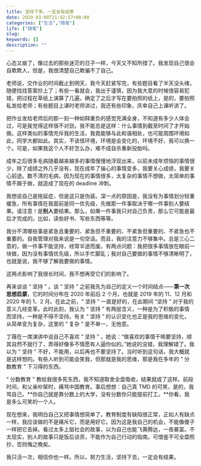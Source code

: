 ```yaml
---
title: 坚持下来，一定会有结果
date: 2020-03-08T21:42:57+08:00
categories: ["生活","随笔"]
life: ["随笔"]
slug: 
keywords: []
description: ""
---
```


心态又崩了，像过去的那些迷茫的日子一样，今天又不知所措了。我发现自己很会自欺欺人，但是，我很清楚自己欺骗不了自己。

老师说，交作业的时间截止到明天，我今天赶紧写完，有些题目看了半天没头绪，随便找找答案抄上了；有些一看就会，我出于谨慎，因为我大意的时候很容易犯错，把过程在草纸上演算了几遍，确定了之后才写在要拍照的纸上，是的，要拍照私发给老师；有些题目上课时老师讲过，我还有些印象，庆幸自己上课听讲了。

把作业发给老师后的那一刻一种如释重负的感觉充满全身，不知道有多少人体会过，可是我觉得这样很不对劲，我不能总是这样：什么事情到截至时间了才开始做。这样类似的事情充斥我的生活，我竟能够与此和谐相处，也可能周围环境如此，同学大都如此。其实，不该怪环境，环境是会变化的，环境不好，我可以换一个。可是，如果我这个人不好怎么办，难不成自杀重新投胎吗。

成年之后很多毛病随着越来越多的事情慢慢地浮现出来，以前未成年烦恼的事情很少，除了成绩之外几乎没有，现在成年了操心的事情变多，我要关心成绩，我要关心前途。数不清的毛病，因为现在的事情很多，太复杂的事情不想做，太简单的事情不屑于做，就造成了现在的 deadline 冲刺。

我想说自己是拖延症，但是这只是伪装。深一点的原因是，我没有为事情划分轻重缓急，所有事情在我面前是同一优先级，先做那一件事取决于哪一件事别人要结果。请注意！是**别人**要结果。那么，如果一件事我只对自己负责，那么它可能是最后才完成的。比如，读些好书、写些东西等等。

我分不清哪些事是紧急且重要的、紧急但不重要的、不紧急但重要的、不紧急也不重要的。自我管理对我来说是一句空话。而且，我的注意力不够集中。总是三心二意的，做一件事不能坚持，经常半途而废。有两点问题：我把很多事情放在眼前一块做，因为没有事情优先级，所以手忙脚乱；我对自己要做的事情不够清晰明了，也就是说，我不够了解我要做的事情。

这两点影响了我很长时间，我不想再受它们的影响了。

再来谈谈 “ 坚持 ” 。谈 “ 坚持 ” 之前我先为自己的定义一个时间结点——**第一次思想启蒙**，它的时间分布在 2020 年前后 2 个月，也就是 2019 年的 11、12 月和 2020 年的 1、2 月。在此之前，“ 坚持 ” 一直是好的，在此期间 “坚持 ” 对于我的意义几经变革。此时此刻，我认为 “ 坚持 ” 有两层含义，一种是为了积极的事情而坚持，一种是不得不坚持。有关 “ 坚持 ” 的认识变化也正是我的思维的变化，从简单变为复杂，这里的 “ 复杂 ” 是不单一，无他意。

丁薇在一席演讲中说自己不喜欢 “ 坚持 ” ，她说：“做喜欢的事情干嘛要坚持，顺其自然不就行了，弄得好像多不情愿有人逼你似的。”她说的没错，我理解错了。我以为 “ 坚持 ” 不好，不能用，以后再也不要坚持了。当时听到这句话，我大概就是这样想的。有些人听到可能会笑我，但那就是我的思维，那是我在多年的 “ 分数教育 ” 下习得的东西。

“ 分数教育 ” 教给我很多死东西，我不知道取舍全盘吸收，结果就成了这样。前段时间，和父亲吵架时，痛骂中国教育。事后想想：自己真 TMD 的可笑，是的，我骂自己。**你自己就是靠分数上的大学，没有分数你只能提前打工。**你看，我是多么可笑的一个人。

现在想来，我明白自己又把事情想简单了。教育制度有缺陷很正常，正如人有缺点一样，我应该做的不是痛斥它，而是用好它。因为这是我自己的机会，不能像傻子一样把它丢掉。看过太多上层社会的故事，以为自己也能飞黄腾达，一夜暴富。不太现实，别人的故事只是饭后谈资，不能作为自己行动的指南。可借鉴不可全盘照抄，否则悔之晚矣。

我只活一次，相信你也一样。所以，努力生活，坚持下去，一定会有结果。